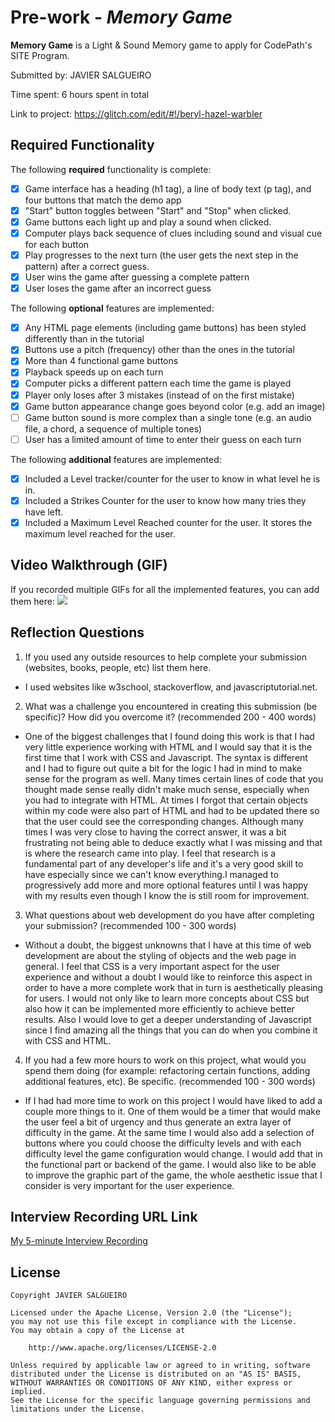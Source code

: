 # Pre-work - *Memory Game*

**Memory Game** is a Light & Sound Memory game to apply for CodePath's SITE Program. 

Submitted by: JAVIER SALGUEIRO

Time spent: 6 hours spent in total

Link to project: https://glitch.com/edit/#!/beryl-hazel-warbler 

## Required Functionality

The following **required** functionality is complete:

* [x] Game interface has a heading (h1 tag), a line of body text (p tag), and four buttons that match the demo app
* [x] "Start" button toggles between "Start" and "Stop" when clicked. 
* [x] Game buttons each light up and play a sound when clicked. 
* [x] Computer plays back sequence of clues including sound and visual cue for each button
* [x] Play progresses to the next turn (the user gets the next step in the pattern) after a correct guess. 
* [x] User wins the game after guessing a complete pattern
* [x] User loses the game after an incorrect guess

The following **optional** features are implemented:

* [x] Any HTML page elements (including game buttons) has been styled differently than in the tutorial
* [x] Buttons use a pitch (frequency) other than the ones in the tutorial
* [x] More than 4 functional game buttons
* [x] Playback speeds up on each turn
* [x] Computer picks a different pattern each time the game is played
* [x] Player only loses after 3 mistakes (instead of on the first mistake)
* [x] Game button appearance change goes beyond color (e.g. add an image)
* [ ] Game button sound is more complex than a single tone (e.g. an audio file, a chord, a sequence of multiple tones)
* [ ] User has a limited amount of time to enter their guess on each turn

The following **additional** features are implemented:

- [X] Included a Level tracker/counter for the user to know in what level he is in.
- [X] Included a Strikes Counter for the user to know how many tries they have left.
- [X] Included a Maximum Level Reached counter for the user. It stores the maximum level reached for the user.

## Video Walkthrough (GIF)

If you recorded multiple GIFs for all the implemented features, you can add them here:
![](https://github.com/Javsalgueiro/Simple-Memory-Game-Site-/blob/main/SITE%20Game%20GIF.gif)

## Reflection Questions
1. If you used any outside resources to help complete your submission (websites, books, people, etc) list them here. 

  - I used websites like w3school, stackoverflow, and javascriptutorial.net.

2. What was a challenge you encountered in creating this submission (be specific)? How did you overcome it? (recommended 200 - 400 words) 

  - One of the biggest challenges that I found doing this work is that I had very little experience working with HTML and I would say that it is the first time that I work with CSS and Javascript. The syntax is different and I had to figure out quite a bit for the logic I had in mind to make sense for the program as well. Many times certain lines of code that you thought made sense really didn't make much sense, especially when you had to integrate with HTML. At times I forgot that certain objects within my code were also part of HTML and had to be updated there so that the user could see the corresponding changes. Although many times I was very close to having the correct answer, it was a bit frustrating not being able to deduce exactly what I was missing and that is where the research came into play. I feel that research is a fundamental part of any developer's life and it's a very good skill to have especially since we can't know everything.I managed to progressively add more and more optional features until I was happy with my results even though I know the is still room for improvement.

3. What questions about web development do you have after completing your submission? (recommended 100 - 300 words) 

  - Without a doubt, the biggest unknowns that I have at this time of web development are about the styling of objects and the web page in general. I feel that CSS is a very important aspect for the user experience and without a doubt I would like to reinforce this aspect in order to have a more complete work that in turn is aesthetically pleasing for users. I would not only like to learn more concepts about CSS but also how it can be implemented more efficiently to achieve better results. Also I would love to get a deeper understanding of Javascript since I find amazing all the things that you can do when you combine it with CSS and HTML.

4. If you had a few more hours to work on this project, what would you spend them doing (for example: refactoring certain functions, adding additional features, etc). Be specific. (recommended 100 - 300 words) 

  - If I had had more time to work on this project I would have liked to add a couple more things to it. One of them would be a timer that would make the user feel a bit of urgency and thus generate an extra layer of difficulty in the game. At the same time I would also add a selection of buttons where you could choose the difficulty levels and with each difficulty level the game configuration would change. I would add that in the functional part or backend of the game. I would also like to be able to improve the graphic part of the game, the whole aesthetic issue that I consider is very important for the user experience.



## Interview Recording URL Link

[My 5-minute Interview Recording](https://www.loom.com/share/682370edbcf34706bb8eb45c18cca655)


## License

    Copyright JAVIER SALGUEIRO

    Licensed under the Apache License, Version 2.0 (the "License");
    you may not use this file except in compliance with the License.
    You may obtain a copy of the License at

        http://www.apache.org/licenses/LICENSE-2.0

    Unless required by applicable law or agreed to in writing, software
    distributed under the License is distributed on an "AS IS" BASIS,
    WITHOUT WARRANTIES OR CONDITIONS OF ANY KIND, either express or implied.
    See the License for the specific language governing permissions and
    limitations under the License.
